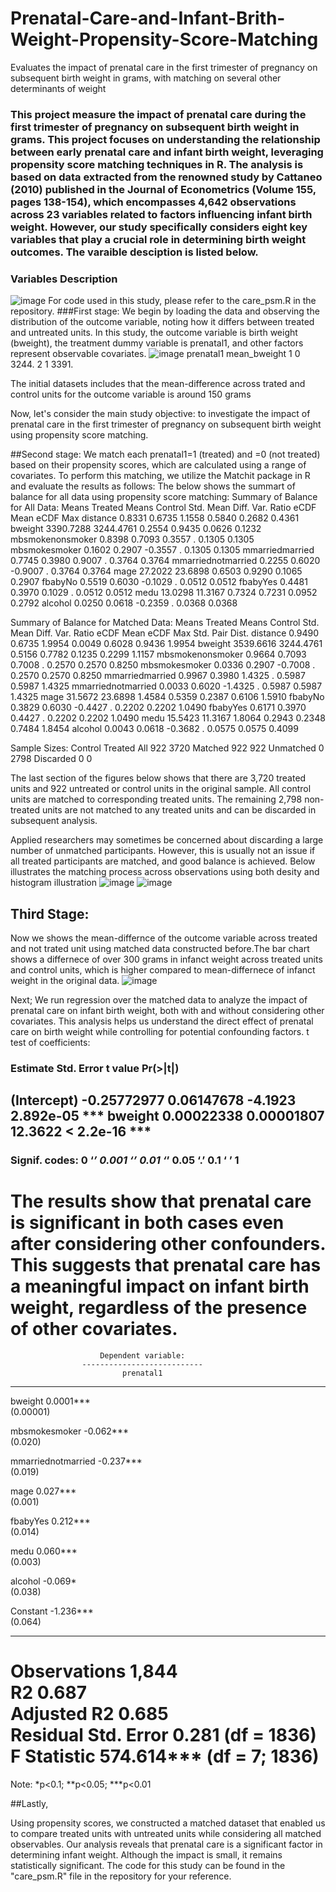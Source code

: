 # Prenatal-Care-and-Infant-Brith-Weight-Propensity-Score-Matching
Evaluates the impact of prenatal care in the first trimester of pregnancy on subsequent birth weight in grams, with matching on several other determinants of weight

### This project measure the impact  of prenatal care during the first trimester of pregnancy on subsequent birth weight in grams. This project focuses on understanding the relationship between early prenatal care and infant birth weight, leveraging propensity score matching techniques in R. The analysis is based on data extracted from the renowned study by Cattaneo (2010) published in the Journal of Econometrics (Volume 155, pages 138-154), which encompasses 4,642 observations across 23 variables related to factors influencing infant birth weight. However, our study specifically considers eight key variables that play a crucial role in determining birth weight outcomes. The varaible desciption is listed below. 

### Variables Description
![image](https://github.com/mshirzad414/Prenatal-Care-and-Infant-Birth-Weight-Propensity-Score-Matching/assets/140922484/7d865f16-94e5-4c83-b42c-caf78b89b235)
For code used in this study, please refer to the care_psm.R in the repository. 
###First stage:
We begin by loading the data and observing the distribution of the outcome variable, noting how it differs between treated and untreated units.
In this study, the outcome variable is birth weight (bweight), the treatment dummy variable is prenatal1, and other factors represent observable covariates.
![image](https://github.com/mshirzad414/Prenatal-Care-and-Infant-Birth-Weight-Propensity-Score-Matching/assets/140922484/499bf0a7-f28b-4ca0-87eb-a0c6196df3a5)
  prenatal1 mean_bweight
      <dbl>        <dbl>
1         0        3244.
2         1        3391.

The initial datasets includes that the mean-difference across trated and control units for the outcome variable is around 150 grams

Now, let's consider the main study objective: to investigate the impact of prenatal care in the first trimester of pregnancy on subsequent birth weight using propensity score matching.

##Second stage:
We match each prenatal1=1 (treated) and =0 (not treated) based on their propensity scores, which are calculated using a range of covariates. To perform this matching, we utilize the Matchit package in R and evaluate the results as follows:
The below shows the summart of balance for all data using propensity score matching:
Summary of Balance for All Data:
                   Means Treated Means Control Std. Mean Diff. Var. Ratio eCDF Mean eCDF Max
distance                  0.8331        0.6735          1.1558     0.5840    0.2682   0.4361
bweight                3390.7288     3244.4761          0.2554     0.9435    0.0626   0.1232
mbsmokenonsmoker          0.8398        0.7093          0.3557          .    0.1305   0.1305
mbsmokesmoker             0.1602        0.2907         -0.3557          .    0.1305   0.1305
mmarriedmarried           0.7745        0.3980          0.9007          .    0.3764   0.3764
mmarriednotmarried        0.2255        0.6020         -0.9007          .    0.3764   0.3764
mage                     27.2022       23.6898          0.6503     0.9290    0.1065   0.2907
fbabyNo                   0.5519        0.6030         -0.1029          .    0.0512   0.0512
fbabyYes                  0.4481        0.3970          0.1029          .    0.0512   0.0512
medu                     13.0298       11.3167          0.7324     0.7231    0.0952   0.2792
alcohol                   0.0250        0.0618         -0.2359          .    0.0368   0.0368

Summary of Balance for Matched Data:
                   Means Treated Means Control Std. Mean Diff. Var. Ratio eCDF Mean eCDF Max Std. Pair Dist.
distance                  0.9490        0.6735          1.9954     0.0049    0.6028   0.9436          1.9954
bweight                3539.6616     3244.4761          0.5156     0.7782    0.1235   0.2299          1.1157
mbsmokenonsmoker          0.9664        0.7093          0.7008          .    0.2570   0.2570          0.8250
mbsmokesmoker             0.0336        0.2907         -0.7008          .    0.2570   0.2570          0.8250
mmarriedmarried           0.9967        0.3980          1.4325          .    0.5987   0.5987          1.4325
mmarriednotmarried        0.0033        0.6020         -1.4325          .    0.5987   0.5987          1.4325
mage                     31.5672       23.6898          1.4584     0.5359    0.2387   0.6106          1.5910
fbabyNo                   0.3829        0.6030         -0.4427          .    0.2202   0.2202          1.0490
fbabyYes                  0.6171        0.3970          0.4427          .    0.2202   0.2202          1.0490
medu                     15.5423       11.3167          1.8064     0.2943    0.2348   0.7484          1.8454
alcohol                   0.0043        0.0618         -0.3682          .    0.0575   0.0575          0.4099

Sample Sizes:
          Control Treated
All           922    3720
Matched       922     922
Unmatched       0    2798
Discarded       0       0

The last section of the figures below shows that there are 3,720 treated units and 922 untreated or control units in the original sample. All control units are matched to corresponding treated units. The remaining 2,798 non-treated units are not matched to any treated units and can be discarded in subsequent analysis.

Applied researchers may sometimes be concerned about discarding a large number of unmatched participants. However, this is usually not an issue if all treated participants are matched, and good balance is achieved.
Below illustrates the matching process across observations using both desity and histogram illustration
![image](https://github.com/mshirzad414/Prenatal-Care-and-Infant-Birth-Weight-Propensity-Score-Matching/assets/140922484/8a7eb366-28f0-4dea-a5dd-ecffc04c33b7)
![image](https://github.com/mshirzad414/Prenatal-Care-and-Infant-Birth-Weight-Propensity-Score-Matching/assets/140922484/3ca2acd7-8586-45de-a05d-c810bd4b9b06)

## Third Stage:

Now we shows the mean-differnce of the outcome variable across treated and not trated unit using matched data constructed before.The bar chart shows a differnece of over 300 grams in infanct weight across treated units and control units, which is higher compared to mean-differnece of infanct weight in the original data. 
![image](https://github.com/mshirzad414/Prenatal-Care-and-Infant-Birth-Weight-Propensity-Score-Matching/assets/140922484/9288c4e2-a14f-4c57-915e-455103eebe54)

Next; We run regression over the matched data to analyze the impact of prenatal care on infant birth weight, both with and without considering other covariates. This analysis helps us understand the direct effect of prenatal care on birth weight while controlling for potential confounding factors.
t test of coefficients:

###           Estimate  Std. Error t value  Pr(>|t|)    
(Intercept) -0.25772977  0.06147678 -4.1923 2.892e-05 ***
bweight      0.00022338  0.00001807 12.3622 < 2.2e-16 ***
---
### Signif. codes:  0 ‘***’ 0.001 ‘**’ 0.01 ‘*’ 0.05 ‘.’ 0.1 ‘ ’ 1

The results show that prenatal care is significant in both cases even after considering other confounders. This suggests that prenatal care has a meaningful impact on infant birth weight, regardless of the presence of other covariates.
===============================================
                        Dependent variable:    
                    ---------------------------
                             prenatal1         
-----------------------------------------------
bweight                      0.0001***         
                             (0.00001)         
                                               
mbsmokesmoker                -0.062***         
                              (0.020)          
                                               
mmarriednotmarried           -0.237***         
                              (0.019)          
                                               
mage                         0.027***          
                              (0.001)          
                                               
fbabyYes                     0.212***          
                              (0.014)          
                                               
medu                         0.060***          
                              (0.003)          
                                               
alcohol                       -0.069*          
                              (0.038)          
                                               
Constant                     -1.236***         
                              (0.064)          
                                               
-----------------------------------------------
Observations                   1,844           
R2                             0.687           
Adjusted R2                    0.685           
Residual Std. Error      0.281 (df = 1836)     
F Statistic          574.614*** (df = 7; 1836) 
===============================================
Note:               *p<0.1; **p<0.05; ***p<0.01

##Lastly, 

Using propensity scores, we constructed a matched dataset that enabled us to compare treated units with untreated units while considering all matched observables. Our analysis reveals that prenatal care is a significant factor in determining infant weight. Although the impact is small, it remains statistically significant. The code for this study can be found in the "care_psm.R" file in the repository for your reference.




